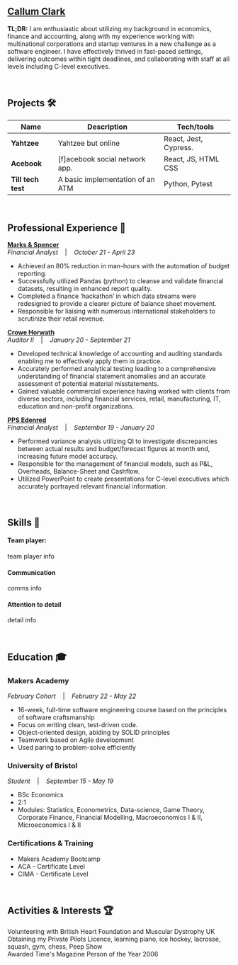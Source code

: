 ## **[Callum Clark](linkedin.com)**

**TL;DR:** I am enthusiastic about utilizing my background in economics, finance and accounting, along with my experience working with multinational corporations and startup ventures in a new challenge as a software engineer. I have effectively thrived in fast-paced settings, delivering outcomes within tight deadlines, and collaborating with staff at all levels including C-level executives.

<br>

## Projects 🛠️

| Name                         | Description       | Tech/tools        |
| ---------------------------- | ----------------- | ----------------- |
| **Yahtzee**            | Yahtzee but online | React, Jest, Cypress. |
| **Acebook**      | [f]acebook social network app. | React, JS, HTML CSS              |
| **Till tech test**      | A basic implementation of an ATM | Python, Pytest              |

<br>

## Professional Experience 💼

**[Marks & Spencer](https://www.marksandspencer.com/)**  
_Financial Analyst_ &nbsp;&nbsp;&nbsp;|&nbsp;&nbsp;&nbsp; *October 21 - April 23*

- Achieved an 80% reduction in man-hours with the automation of budget reporting.
- Successfully utilized Pandas (python) to cleanse and validate financial datasets, resulting in enhanced report
quality.
- Completed a finance ‘hackathon’ in which data streams were redesigned to provide a clearer picture of balance sheet movement.
- Responsible for liaising with numerous international stakeholders to scrutinize their retail revenue.

**[Crowe Horwath](https://www.crowe.com/global)**  
_Auditor II_ &nbsp;&nbsp;&nbsp;|&nbsp;&nbsp;&nbsp; *January 20 - September 21*

- Developed technical knowledge of accounting and auditing standards enabling me to effectively apply them in practice.
- Accurately performed analytical testing leading to a comprehensive understanding of financial statement anomalies and an accurate assessment of potential material misstatements.
- Gained valuable commercial experience having worked with clients from diverse sectors, including financial services, retail, manufacturing, IT, education and non-profit organizations.


**[PPS Edenred](https://www.pps.edenred.com/)**  
_Financial Analyst_ &nbsp;&nbsp;&nbsp;|&nbsp;&nbsp;&nbsp; *September 19 - January 20*

- Performed variance analysis utilizing QI to investigate discrepancies between actual results and budget/forecast figures at month end, increasing future model accuracy.
- Responsible for the management of financial models, such as P&L, Overheads, Balance-Sheet and Cashflow.
- Utilized PowerPoint to create presentations for C-level executives which accurately portrayed relevant financial information.


<br>

## Skills 🧰

#### Team player:  
team player info
#### Communication  
comms info
#### Attention to detail  
detail info

<br>

## Education 🎓

### **Makers Academy**
_February Cohort_ &nbsp;&nbsp;&nbsp;|&nbsp;&nbsp;&nbsp; *February 22 - May 22*

- 16-week, full-time software engineering course based on the principles of software craftsmanship
- Focus on writing clean, test-driven code.
- Object-oriented design, abiding by SOLID principles
- Teamwork based on Agile development
- Used paring to problem-solve efficiently

### **University of Bristol**
_Student_ &nbsp;&nbsp;&nbsp;|&nbsp;&nbsp;&nbsp; *September 15 - May 19*

- BSc Economics
- 2:1
- Modules: Statistics, Econometrics, Data-science, Game Theory, Corporate Finance, Financial Modelling, Macroeconomics I & II, Microeconomics I & II

### **Certifications & Training**

- Makers Academy Bootcamp  
- ACA - Certificate Level  
- CIMA - Certificate Level

<br>

## Activities & Interests 🏆

Volunteering with British Heart Foundation and Muscular Dystrophy UK  
Obtaining my Private Pilots Licence, learning piano, ice hockey, lacrosse, squash, gym, chess, Peep Show  
Awarded Time's Magazine Person of the Year 2006
